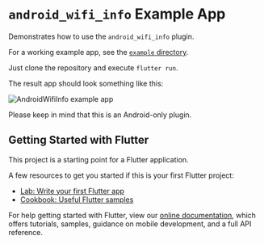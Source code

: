 # `android_wifi_info` Example App

Demonstrates how to use the `android_wifi_info` plugin.

For a working example app, see the [`example` directory](https://github.com/smaho-engineering/android_wifi_info/tree/master/example/lib/main.dart).

Just clone the repository and execute `flutter run`.

The result app should look something like this:

![AndroidWifiInfo example app](https://github.com/smaho-engineering/android_wifi_info/raw/master/gifs/android_wifi_info_-_example_app.gif)

Please keep in mind that this is an Android-only plugin.

## Getting Started with Flutter

This project is a starting point for a Flutter application.

A few resources to get you started if this is your first Flutter project:

- [Lab: Write your first Flutter app](https://flutter.io/docs/get-started/codelab)
- [Cookbook: Useful Flutter samples](https://flutter.io/docs/cookbook)

For help getting started with Flutter, view our 
[online documentation](https://flutter.io/docs), which offers tutorials, 
samples, guidance on mobile development, and a full API reference.
